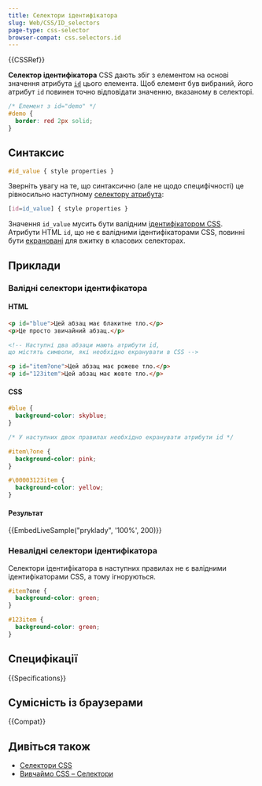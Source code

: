 ```yaml
---
title: Селектори ідентифікатора
slug: Web/CSS/ID_selectors
page-type: css-selector
browser-compat: css.selectors.id
---
```


{{CSSRef}}

**Селектор ідентифікатора** CSS дають збіг з елементом на основі значення атрибута [`id`](/uk/docs/Web/HTML/Global_attributes/id) цього елемента. Щоб елемент був вибраний, його атрибут `id` повинен точно відповідати значенню, вказаному в селекторі.

```css
/* Елемент з id="demo" */
#demo {
  border: red 2px solid;
}
```

## Синтаксис

```css
#id_value { style properties }
```

Зверніть увагу на те, що синтаксично (але не щодо специфічності) це рівносильно наступному [селектору атрибута](/uk/docs/Web/CSS/Attribute_selectors):

```css
[id=id_value] { style properties }
```

Значення `id_value` мусить бути валідним [ідентифікатором CSS](/uk/docs/Web/CSS/ident). Атрибути HTML `id`, що не є валідними ідентифікаторами CSS, повинні бути [екрановані](/uk/docs/Web/CSS/ident#escaping_characters) для вжитку в класових селекторах.

## Приклади

### Валідні селектори ідентифікатора

#### HTML

```html
<p id="blue">Цей абзац має блакитне тло.</p>
<p>Це просто звичайний абзац.</p>
```

```html
<!-- Наступні два абзаци мають атрибути id,
що містять символи, які необхідно екранувати в CSS -->

<p id="item?one">Цей абзац має рожеве тло.</p>
<p id="123item">Цей абзац має жовте тло.</p>
```

#### CSS

```css
#blue {
  background-color: skyblue;
}
```

```css
/* У наступних двох правилах необхідно екранувати атрибути id */

#item\?one {
  background-color: pink;
}

#\00003123item {
  background-color: yellow;
}
```

#### Результат

{{EmbedLiveSample("pryklady", '100%', 200)}}

### Невалідні селектори ідентифікатора

Селектори ідентифікатора в наступних правилах не є валідними ідентифікаторами CSS, а тому ігноруються.

```css example-bad
#item?one {
  background-color: green;
}

#123item {
  background-color: green;
}
```

## Специфікації

{{Specifications}}

## Сумісність із браузерами

{{Compat}}

## Дивіться також

- [Селектори CSS](/uk/docs/Web/CSS/CSS_selectors)
- [Вивчаймо CSS – Селектори](/uk/docs/Learn/CSS/Building_blocks/Selectors)
